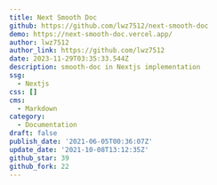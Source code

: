 ```yaml
---
title: Next Smooth Doc
github: https://github.com/lwz7512/next-smooth-doc
demo: https://next-smooth-doc.vercel.app/
author: lwz7512
author_link: https://github.com/lwz7512
date: 2023-11-29T03:35:33.544Z
description: smooth-doc in Nextjs implementation
ssg:
  - Nextjs
css: []
cms:
  - Markdown
category:
  - Documentation
draft: false
publish_date: '2021-06-05T00:36:07Z'
update_date: '2021-10-08T13:12:35Z'
github_star: 39
github_fork: 22
---
```

